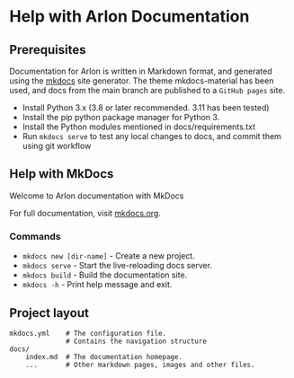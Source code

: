 # Help with Arlon Documentation

## Prerequisites

Documentation for Arlon is written in Markdown format, and generated using the [mkdocs](https://www.mkdocs.org) site generator.
The theme mkdocs-material has been used, and docs from the main branch are published to a `GitHub pages` site.

- Install Python 3.x (3.8 or later recommended. 3.11 has been tested)
- Install the pip python package manager for Python 3.
- Install the Python modules mentioned in docs/requirements.txt
- Run `mkdocs serve` to test any local changes to docs, and commit them using git workflow

## Help with MkDocs

Welcome to Arlon documentation with MkDocs

For full documentation, visit [mkdocs.org](https://www.mkdocs.org).

### Commands

- `mkdocs new [dir-name]` - Create a new project.
- `mkdocs serve` - Start the live-reloading docs server.
- `mkdocs build` - Build the documentation site.
- `mkdocs -h` - Print help message and exit.

## Project layout

    mkdocs.yml    # The configuration file. 
                  # Contains the navigation structure 
    docs/
        index.md  # The documentation homepage.
        ...       # Other markdown pages, images and other files.
